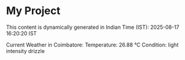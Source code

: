 # My Project

This content is dynamically generated in Indian Time (IST): 2025-08-17 16:20:20 IST


Current Weather in Coimbatore:
Temperature: 26.88 °C
Condition: light intensity drizzle
